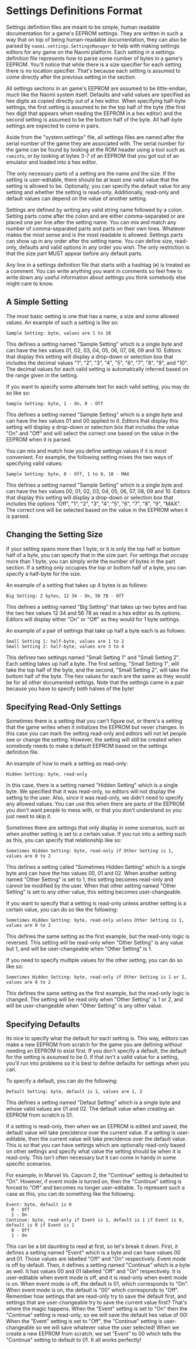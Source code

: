 # Settings Definitions Format

Settings definition files are meant to be simple, human readable documentation
for a game's EEPROM settings. They are written in such a way that on top of
being human-readable documentation, they can also be parsed by
`naomi.settings.SettingsManager` to help with making settings editors for any
game on the Naomi platform. Each setting in a settings definition file represents
how to parse some number of bytes in a game's EEPROM. You'll notice that while
there is a size specifier for each setting there is no location specifier. That's
because each setting is assumed to come directly after the previous setting in
the section.

All settings sections in an game's EEPROM are assumed to be little-endian, much
like the Naomi system itself. Defaults and valid values are specified as hex
digits as copied directly out of a hex editor. When specifying half-byte settings,
the first setting is assumed to be the top half of the byte (the first hex digit
that appears when reading the EEPROM in a hex editor) and the second setting is
assumed to be the bottom half of the byte. All half-byte settings are expected
to come in pairs.

Aside from the "system.settings" file, all settings files are named after the
serial number of the game they are associated with. The serial number for the
game can be found by looking at the ROM header using a tool such as `rominfo`,
or by looking at bytes 3-7 of an EEPROM that you got out of an emulator and
loaded into a hex editor.

The only necessary parts of a setting are the name and the size. If the setting
is user-editable, there should be at least one valid value that the setting is
allowed to be. Optionally, you can specify the default value for any setting
and whether the setting is read-only. Additionally, read-only and default values
can depend on the value of another setting.

Settings are defined by writing any valid string name followed by a colon. Setting
parts come after the colon and are either comma-separated or are placed one per
line after the setting name. You can mix and match any number of comma-separated
parts and parts on their own lines. Whatever makes the most sense and is the most
readable is allowed.  Settings parts can show up in any order after the setting
name. You can define size, read-only, defaults and valid options in any order you
wish. The only restriction is that the size part MUST appear before any default parts.

Any line in a settings definition file that starts with a hashtag (`#`) is treated
as a comment. You can write anything you want in comments so feel free to write
down any useful information about settings you think somebody else might care to
know.

## A Simple Setting

The most basic setting is one that has a name, a size and some allowed values.
An example of such a setting is like so:

```
Sample Setting: byte, values are 1 to 10
```

This defines a setting named "Sample Setting" which is a single byte and can
have the hex values 01, 02, 03, 04, 05, 06, 07, 08, 09 and 10. Editors that
display this setting will display a drop-down or selection box that includes
the decimal values "1", "2", "3", "4", "5", "6", "7", "8", "9", and "10".
The decimal values for each valid setting is automatically inferred based on
the range given in the setting.

If you want to specify some alternate text for each valid setting, you may
do so like so:

```
Sample Setting: byte, 1 - On, 0 - Off
```

This defines a setting named "Sample Setting" which is a single byte and can
have the hex values 01 and 00 applied to it. Editors that display this setting
will display a drop-down or selection box that includes the value "On" and
"Off" and will select the correct one based on the value in the EEPROM when it
is parsed.

You can mix and match how you define settings values if it is most convenient.
For example, the following setting mixes the two ways of specifying valid
values:

```
Sample Setting: byte, 0 - Off, 1 to 9, 10 - MAX
```

This defines a setting named "Sample Setting" which is a single byte and
can have the hex values 00, 01, 02, 03, 04, 05, 06, 07, 08, 09 and 10. Editors
that display this setting will display a drop-down or selection box that includes
the options "Off", "1", "2", "3", "4", "5", "6", "7", "8", "9", "MAX". The
correct one will be selected based on the value in the EEPROM when it is parsed.

## Changing the Setting Size

If your setting spans more than 1 byte, or it is only the top half or bottom
half of a byte, you can specify that in the size part. For settings that occupy
more than 1 byte, you can simply write the number of bytes in the part section.
If a setting only occupies the top or bottom half of a byte, you can specify
a half-byte for the size.

An example of a setting that takes up 4 bytes is as follows:

```
Big Setting: 2 bytes, 12 34 - On, 56 78 - Off
```

This defines a setting named "Big Setting" that takes up two bytes and has
the two hex values 12 34 and 56 78 as read in a hex editor as its options.
Editors will display either "On" or "Off" as they would for 1 byte settings.

An example of a pair of settings that take up half a byte each is as follows:

```
Small Setting 1: half-byte, values are 1 to 2
Small Setting 2: half-byte, values are 3 to 4
```

This defines two settings named "Small Setting 1" and "Small Setting 2". Each
setting takes up half a byte. The first setting, "Small Setting 1", will take
the top half of the byte, and the second, "Small Setting 2", will take the
bottom half of the byte. The hex values for each are the same as they would
be for all other documented settings. Note that the settings came in a pair
because you have to specify both halves of the byte!

## Specifying Read-Only Settings

Sometimes there is a setting that you can't figure out, or there's a setting
that the game writes when it initializes the EEPROM but never changes. In this
case you can mark the setting read-only and editors will not let people see
or change the setting. However, the setting will still be created when somebody
needs to make a default EEPROM based on the settings definition file.

An example of how to mark a setting as read-only:

```
Hidden Setting: byte, read-only
```

In this case, there is a setting named "Hidden Setting" which is a single
byte. We specified that it was read-only, so editors will not display the
setting to the user. Also, since it was read-only, we didn't need to specify
any allowed values. You can use this when there are parts of the EEPROM you
don't want people to mess with, or that you don't understand so you just need
to skip it.

Sometimes there are settings that only display in some scenarios, such as when
another setting is set to a certain value. If you run into a setting such as
this, you can specify that relationship like so:

```
Sometimes Hidden Setting: byte, read-only if Other Setting is 1, values are 0 to 2
```

This defines a setting called "Sometimes Hidden Setting" which is a single byte
and can have the hex values 00, 01 and 02. When another setting named "Other
Setting" is set to 1, this setting becomes read-only and cannot be modified
by the user. When that other setting named "Other Setting" is set to any other
value, this setting becomes user-changeable.

If you want to specify that a setting is read-only unless another setting is
a certain value, you can do so like the following:

```
Sometimes Hidden Setting: byte, read-only unless Other Setting is 1, values are 0 to 2
```

This defines the same setting as the first example, but the read-only logic
is reversed. This setting will be read-only when "Other Setting" is any value
but 1, and will be user-changeable when "Other Setting" is 1.

If you need to specify multiple values for the other setting, you can do so
like so:

```
Sometimes Hidden Setting: byte, read-only if Other Setting is 1 or 2, values are 0 to 2
```

This defines the same setting as the first example, but the read-only logic
is changed. The setting will be read only when "Other Setting" is 1 or 2, and
will be user-changeable when "Other Setting" is any other value.

## Specifying Defaults

Its nice to specify what the default for each setting is. This way, editors
can make a new EEPROM from scratch for the game you are defining without needing
an EEPROM to exist first. If you don't specify a default, the default for the
setting is assumed to be 0. If that isn't a valid value for a setting, you'll
run into problems so it is best to define defaults for settings when you can.

To specify a default, you can do the following:

```
Default Setting: byte, default is 1, values are 1, 2
```

This defines a setting named "Defaut Setting" which is a single byte and whose
valid values are 01 and 02. The default value when creating an EEPROM from
scratch is 01.

If a setting is read-only, then when we an EEPROM is edited and saved, the
default value will take precidence over the current value. If a setting is
user-editable, then the current value will take precidence over the default
value. This is so that you can have settings which are optionally read-only
based on other settings and specify what value the setting should be when
it is read-only. This isn't often necessary but it can come in handy in some
specific scenarios.

For example, in Marvel Vs. Capcom 2, the "Continue" setting is defaulted to
"On". However, if event mode is turned on, then the "Continue" setting is
forced to "Off" and becomes no longer user-editable. To represent such
a case as this, you can do something like the following:

```
Event: byte, default is 0
  0 - Off
  1 - On
Continue: byte, read-only if Event is 1, default is 1 if Event is 0, default is 0 if Event is 1
  0 - Off
  1 - On
```

This can be a bit daunting to read at first, so let's break it down. First,
it defines a setting named "Event" which is a byte and can have values 00 and 01.
Those values are labelled "Off" and "On" respectively. Event mode is off by default.
Then, it defines a setting named "Continue" which is a byte as well. It has values
00 and 01 labelled "Off" and "On" respectively. It is user-editable when event mode
is off, and it is read-only when event mode is on. When event mode is off, the default
is 01, which corresponds to "On". When event mode is on, the default is "00" which
corresponds to "Off". Remember how settings that are read-only try to save the
default first, and settings that are user-changeable try to save the current value
first? That's where the magic happens. When the "Event" setting is set to "On"
then the "Continue" setting is read-only, so we will save the default hex value of 00!
When the "Event" setting is set to "Off", the "Continue" setting is user-changeable so
we will save whatever value the user selected! When we create a new EEPROM from scratch,
we set "Event" to 00 which tells the "Continue" setting to default to 01. It all works
perfectly!
